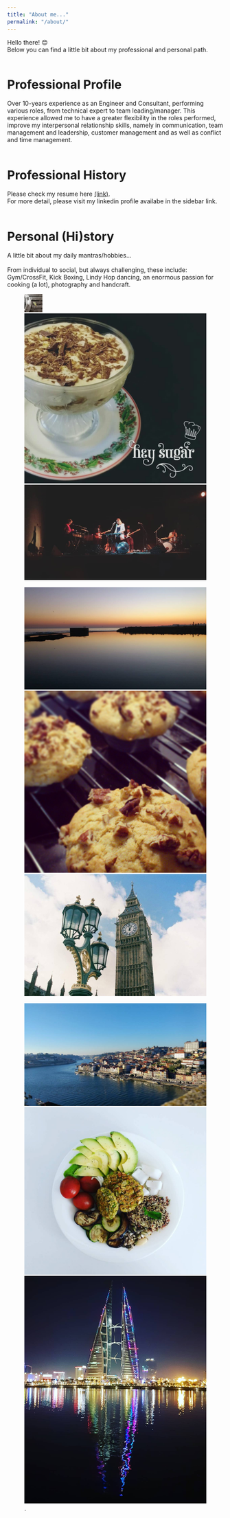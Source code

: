 ```yaml
---
title: "About me..."
permalink: "/about/"
---
```

Hello there! :blush: <br>
Below you can find a little bit about my professional and personal path.
<br><br>
# Professional Profile
Over 10-years experience as an Engineer and Consultant, performing various roles, from technical expert to team leading/manager.
This experience allowed me to have a greater flexibility in the roles performed, improve my interpersonal relationship skills, namely in communication, team management and leadership, customer management and as well as conflict and time management.
<br><br>
# Professional History
Please check my resume here [(link)](/images/CV_Luís_Sá.pdf).<br>
For more detail, please visit my linkedin profile availabe in the sidebar link.
<br><br>
# Personal (Hi)story
A little bit about my daily mantras/hobbies...
<br><br>
From individual to social, but always challenging, these include: Gym/CrossFit, Kick Boxing, Lindy Hop dancing, an enormous passion for cooking (a lot), photography and handcraft.

<figure class="third">
	<img src="/images/coffee.jpg" height="42" width="42"> 
  <img src="/images/tiramisu.jpg">
  <img src="/images/concert_porto.jpg">
</figure>
<figure class="third">
	<img src="/images/estoril.jpg">
  <img src="/images/muffins.jpg">
  <img src="/images/london_2014.jpg">
</figure>
<figure class="third">
	<img src="/images/porto.png">
  <img src="/images/vegan.jpg">
  <img src="/images/bahrain.jpg">
	<figcaption> .</figcaption>
</figure>
